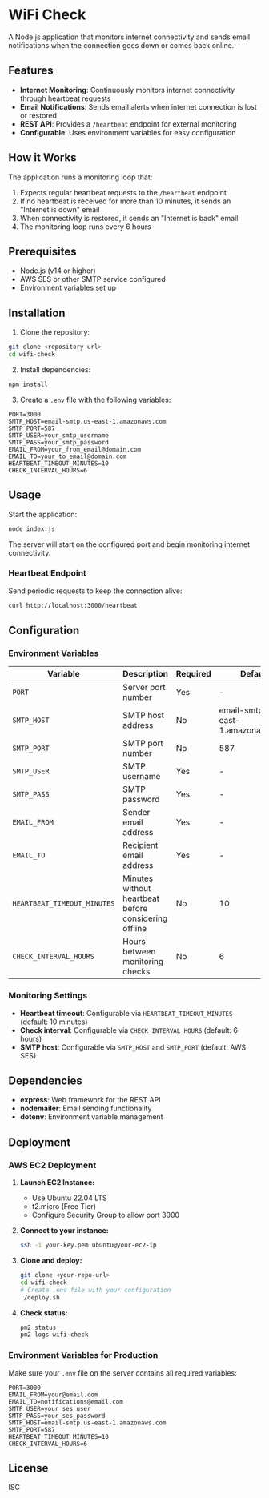 # WiFi Check

A Node.js application that monitors internet connectivity and sends email notifications when the connection goes down or comes back online.

## Features

- **Internet Monitoring**: Continuously monitors internet connectivity through heartbeat requests
- **Email Notifications**: Sends email alerts when internet connection is lost or restored
- **REST API**: Provides a `/heartbeat` endpoint for external monitoring
- **Configurable**: Uses environment variables for easy configuration

## How it Works

The application runs a monitoring loop that:
1. Expects regular heartbeat requests to the `/heartbeat` endpoint
2. If no heartbeat is received for more than 10 minutes, it sends an "Internet is down" email
3. When connectivity is restored, it sends an "Internet is back" email
4. The monitoring loop runs every 6 hours

## Prerequisites

- Node.js (v14 or higher)
- AWS SES or other SMTP service configured
- Environment variables set up

## Installation

1. Clone the repository:
```bash
git clone <repository-url>
cd wifi-check
```

2. Install dependencies:
```bash
npm install
```

3. Create a `.env` file with the following variables:
```env
PORT=3000
SMTP_HOST=email-smtp.us-east-1.amazonaws.com
SMTP_PORT=587
SMTP_USER=your_smtp_username
SMTP_PASS=your_smtp_password
EMAIL_FROM=your_from_email@domain.com
EMAIL_TO=your_to_email@domain.com
HEARTBEAT_TIMEOUT_MINUTES=10
CHECK_INTERVAL_HOURS=6
```

## Usage

Start the application:
```bash
node index.js
```

The server will start on the configured port and begin monitoring internet connectivity.

### Heartbeat Endpoint

Send periodic requests to keep the connection alive:
```bash
curl http://localhost:3000/heartbeat
```

## Configuration

### Environment Variables

| Variable | Description | Required | Default |
|----------|-------------|----------|---------|
| `PORT` | Server port number | Yes | - |
| `SMTP_HOST` | SMTP host address | No | email-smtp.us-east-1.amazonaws.com |
| `SMTP_PORT` | SMTP port number | No | 587 |
| `SMTP_USER` | SMTP username | Yes | - |
| `SMTP_PASS` | SMTP password | Yes | - |
| `EMAIL_FROM` | Sender email address | Yes | - |
| `EMAIL_TO` | Recipient email address | Yes | - |
| `HEARTBEAT_TIMEOUT_MINUTES` | Minutes without heartbeat before considering offline | No | 10 |
| `CHECK_INTERVAL_HOURS` | Hours between monitoring checks | No | 6 |

### Monitoring Settings

- **Heartbeat timeout**: Configurable via `HEARTBEAT_TIMEOUT_MINUTES` (default: 10 minutes)
- **Check interval**: Configurable via `CHECK_INTERVAL_HOURS` (default: 6 hours)
- **SMTP host**: Configurable via `SMTP_HOST` and `SMTP_PORT` (default: AWS SES)

## Dependencies

- **express**: Web framework for the REST API
- **nodemailer**: Email sending functionality
- **dotenv**: Environment variable management

## Deployment

### AWS EC2 Deployment

1. **Launch EC2 Instance:**
   - Use Ubuntu 22.04 LTS
   - t2.micro (Free Tier)
   - Configure Security Group to allow port 3000

2. **Connect to your instance:**
   ```bash
   ssh -i your-key.pem ubuntu@your-ec2-ip
   ```

3. **Clone and deploy:**
   ```bash
   git clone <your-repo-url>
   cd wifi-check
   # Create .env file with your configuration
   ./deploy.sh
   ```

4. **Check status:**
   ```bash
   pm2 status
   pm2 logs wifi-check
   ```

### Environment Variables for Production

Make sure your `.env` file on the server contains all required variables:

```env
PORT=3000
EMAIL_FROM=your@email.com
EMAIL_TO=notifications@email.com
SMTP_USER=your_ses_user
SMTP_PASS=your_ses_password
SMTP_HOST=email-smtp.us-east-1.amazonaws.com
SMTP_PORT=587
HEARTBEAT_TIMEOUT_MINUTES=10
CHECK_INTERVAL_HOURS=6
```

## License

ISC